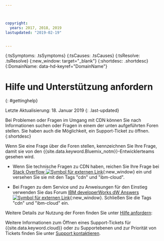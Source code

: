 ```yaml
---



copyright:
  years: 2017, 2018, 2019
lastupdated: "2019-02-19"


---
```


<!-- Common attributes used in the template are defined as follows: -->
{:tsSymptoms: .tsSymptoms} 
{:tsCauses: .tsCauses} 
{:tsResolve: .tsResolve} 
{:new_window: target="_blank"}
{:shortdesc: .shortdesc}
{:DomainName: data-hd-keyref="DomainName"}

<!-- # {{site.data.keyword.blockstorageshort}} troubleshooting
{: #ts} -->
<!-- Provide an appropriate ID above -->

<!-- IN PROGRESS - AUDIENCE BLUE, STAGING ONLY -->


<!-- This is the template for troubleshooting topics.  -->

<!-- The short description section should include the service long name and "Bluemix" for search optimization. Example short description: -->

<!-- Add a heading and content for how to get help and support. Use this template for beta and GA services:  -->
# Hilfe und Unterstützung anfordern 
{: #gettinghelp}

Letzte Aktualisierung: 18. Januar 2019
{: .last-updated}

Bei Problemen oder Fragen im Umgang mit CDN können Sie nach Informationen suchen oder Fragen in einem der unten aufgeführten Foren stellen. Sie haben auch die Möglichkeit, ein Support-Ticket zu öffnen.
{:shortdesc}

Wenn Sie eine Frage über die Foren stellen, kennzeichnen Sie Ihre Frage, damit sie von den {{site.data.keyword.Bluemix_notm}}-Entwicklerteams gesehen wird.

* Wenn Sie technische Fragen zu CDN haben, reichen Sie Ihre Frage bei [Stack Overflow ![Symbol für externen Link](../../icons/launch-glyph.svg "Symbol für externen Link")](https://stackoverflow.com/search?q=cdn+ibm-bluemix){:new_window} ein und versehen Sie sie mit den Tags "cdn" und "ibm-cloud".
<!--Insert the appropriate dW Answers tag for your service for <service_keyword> in URL below:  -->
* Bei Fragen zu dem Service und zu Anweisungen für den Einstieg verwenden Sie das Forum [IBM developerWorks dW Answers ![Symbol für externen Link](../../icons/launch-glyph.svg "Symbol für externen Link")](https://developer.ibm.com/answers/topics/cdn.html?smartspace=bluemix){:new_window}. Schließen Sie die Tags "cdn" und "ibm-cloud" ein.

Weitere Details zur Nutzung der Foren finden Sie unter [Hilfe anfordern](https://{DomainName}/docs/support/index.html#getting-help):

Weitere Informationen zum Öffnen eines Support-Tickets für {{site.data.keyword.cloud}} oder zu Supportebenen und zur Priorität von Tickets finden Sie unter [Support kontaktieren](/docs/get-support?topic=get-support-getting-customer-support). 
